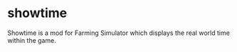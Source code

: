 showtime
========

Showtime is a mod for Farming Simulator which displays the real world time within the game.
